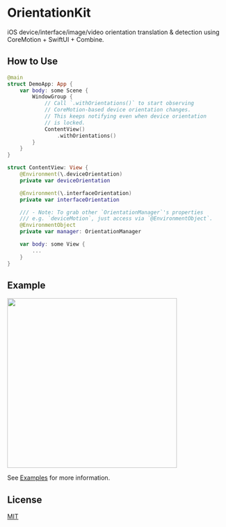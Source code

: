 # OrientationKit
iOS device/interface/image/video orientation translation &amp; detection using CoreMotion + SwiftUI + Combine.

## How to Use

```swift
@main
struct DemoApp: App {
    var body: some Scene {
        WindowGroup {
            // Call `.withOrientations()` to start observing 
            // CoreMotion-based device orientation changes.
            // This keeps notifying even when device orientation
            // is locked.
            ContentView()
                .withOrientations()
        }
    }
}

struct ContentView: View {
    @Environment(\.deviceOrientation)
    private var deviceOrientation

    @Environment(\.interfaceOrientation)
    private var interfaceOrientation

    /// - Note: To grab other `OrientationManager`'s properties
    /// e.g. `deviceMotion`, just access via `@EnvironmentObject`.
    @EnvironmentObject
    private var manager: OrientationManager

    var body: some View {
        ...
    }
}
```

## Example

<img src=https://user-images.githubusercontent.com/138476/107111127-c2571b80-6890-11eb-9f02-bc75319abe85.jpeg  width=390>

See [Examples](Examples) for more information.

## License

[MIT](LICENSE)